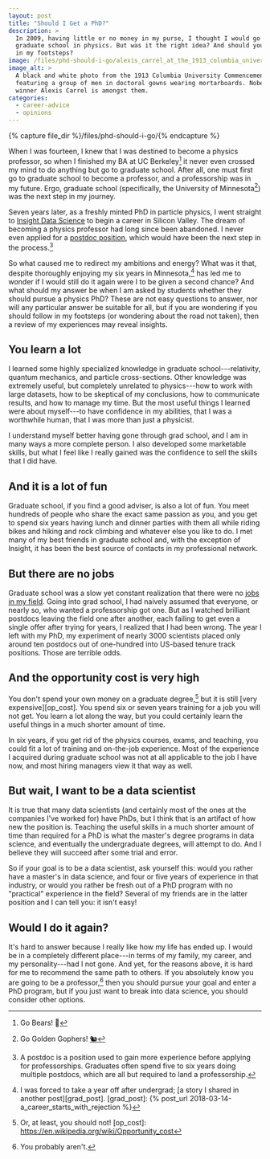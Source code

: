 ```yaml
---
layout: post
title: "Should I Get a PhD?"
description: >
  In 2009, having little or no money in my purse, I thought I would go to
  graduate school in physics. But was it the right idea? And should you follow
  in my footsteps?
image: /files/phd-should-i-go/alexis_carrel_at_the_1913_columbia_university_commencement.jpg
image_alt: >
  A black and white photo from the 1913 Columbia University Commencement
  featuring a group of men in doctoral gowns wearing mortarboards. Nobel Prize
  winner Alexis Carrel is amongst them.
categories:
  - career-advice
  - opinions
---
```


{% capture file_dir %}/files/phd-should-i-go/{% endcapture %}

When I was fourteen, I knew that I was destined to become a physics professor,
so when I finished my BA at UC Berkeley[^bear] it never even crossed my mind
to do anything but go to graduate school. After all, one must first go to
graduate school to become a professor, and a professorship was in my future.
Ergo, graduate school (specifically, the University of Minnesota[^umn]) was
the next step in my journey.

[^bear]: Go Bears! 🐻
[^umn]: Go Golden Gophers! [🐿️](https://twitter.com/goldythegopher/status/657228811751264256)

Seven years later, as a freshly minted PhD in particle physics, I went
straight to [Insight Data Science][insight] to begin a career in Silicon
Valley. The dream of becoming a physics professor had long since been
abandoned. I never even applied for a [postdoc position][postdoc], which would
have been the next step in the process.[^pd]

[insight]: https://www.insightdatascience.com
[postdoc]: https://en.wikipedia.org/wiki/Postdoctoral_researcher
[^pd]: A postdoc is a position used to gain more experience before applying for professorships. Graduates often spend five to six years doing multiple postdocs, which are all but required to land a professorship.

So what caused me to redirect my ambitions and energy? What was it that,
despite thoroughly enjoying my six years in Minnesota,[^year_off] has led me
to wonder if I would still do it again were I to be given a second chance? And
what should my answer be when I am asked by students whether they should
pursue a physics PhD? These are not easy questions to answer, nor will any
particular answer be suitable for all, but if you are wondering if you should
follow in my footsteps (or wondering about the road not taken), then a review
of my experiences may reveal insights.

[^year_off]: I was forced to take a year off after undergrad; [a story I shared in another post][grad_post].
[grad_post]: {% post_url 2018-03-14-a_career_starts_with_rejection %}

## You learn a lot

I learned some highly specialized knowledge in graduate school---relativity,
quantum mechanics, and particle cross-sections. Other knowledge was extremely
useful, but completely unrelated to physics---how to work with large datasets,
how to be skeptical of my conclusions, how to communicate results, and how to
manage my time. But the most useful things I learned were about myself---to
have confidence in my abilities, that I was a worthwhile human, that I was
more than just a physicist.

I understand myself better having gone through grad school, and I am in many
ways a more complete person. I also developed some marketable skills, but what
I feel like I really gained was the confidence to sell the skills that I did
have.

## And it is a lot of fun

Graduate school, if you find a good adviser, is also a lot of fun. You meet
hundreds of people who share the exact same passion as you, and you get to
spend six years having lunch and dinner parties with them all while riding
bikes and hiking and rock climbing and whatever else you like to do. I met
many of my best friends in graduate school and, with the exception of Insight,
it has been the best source of contacts in my professional network.

## But there are no jobs

Graduate school was a slow yet constant realization that there were no [jobs
in my field][nature]. Going into grad school, I had naively assumed that
everyone, or nearly so, who wanted a professorship got one.
But as I watched brilliant postdocs leaving the field one after another, each
failing to get even a single offer after trying for years, I realized that I
had been wrong. The year I left with my PhD, my experiment of nearly 3000
scientists placed only around ten postdocs out of one-hundred into US-based
tenure track positions. Those are terrible odds.

[nature]: https://www.nature.com/news/many-junior-scientists-need-to-take-a-hard-look-at-their-job-prospects-1.22879

## And the opportunity cost is very high

You don't spend your own money on a graduate degree,[^dont] but it is still
[very expensive][op_cost]. You spend six or seven years training for a job you
will not get. You learn a lot along the way, but you could certainly learn the
useful things in a much shorter amount of time.

[^dont]: Or, at least, you should not!
[op_cost]: https://en.wikipedia.org/wiki/Opportunity_cost

In six years, if you get rid of the physics courses, exams, and teaching, you
could fit a lot of training and on-the-job experience. Most of the experience
I acquired during graduate school was not at all applicable to the job I have
now, and most hiring managers view it that way as well.

## But wait, I want to be a data scientist

It is true that many data scientists (and certainly most of the ones at the
companies I've worked for) have PhDs, but I think that is an artifact of how
new the position is. Teaching the useful skills in a much shorter amount of
time than required for a PhD is what the master's degree programs in data
science, and eventually the undergraduate degrees, will attempt to do. And I
believe they will succeed after some trial and error.

So if your goal is to be a data scientist, ask yourself this: would you rather
have a master's in data science, and four or five years of experience in that
industry, or would you rather be fresh out of a PhD program with no
"practical" experience in the field? Several of my friends are in the latter
position and I can tell you: it isn't easy!

## Would I do it again?

It's hard to answer because I really like how my life has ended up. I would be
in a completely different place---in terms of my family, my career, and my
personality---had I not gone. And yet, for the reasons above, it is hard for
me to recommend the same path to others. If you absolutely know you are going
to be a professor,[^arent] then you should pursue your goal and enter a PhD
program, but if you just want to break into data science, you should consider
other options.

[^arent]: You probably aren't.

